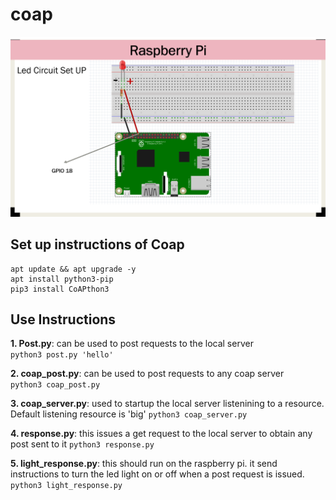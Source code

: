 # coap

![circuit diagram](led_setup.png)


## Set up instructions of Coap
```
apt update && apt upgrade -y  
apt install python3-pip  
pip3 install CoAPthon3  
```

## Use Instructions
**1. Post.py**: can be used to post requests to the local server  
`python3 post.py 'hello'`

**2. coap_post.py**: can be used to post requests to any coap server  
`python3 coap_post.py`

**3. coap_server.py**: used to startup the local server listenining to a resource. Default listening resource is 'big'
`python3 coap_server.py`

**4. response.py**: this issues a get request to the local server to obtain any post sent to it
`python3 response.py`

**5. light_response.py**: this should run on the raspberry pi. it send instructions to turn the led light on or off when a post request is issued.
`python3 light_response.py`
